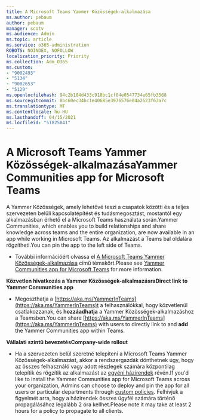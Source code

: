 ```yaml
---
title: A Microsoft Teams Yammer Közösségek-alkalmazása
ms.author: pebaum
author: pebaum
manager: scotv
ms.audience: Admin
ms.topic: article
ms.service: o365-administration
ROBOTS: NOINDEX, NOFOLLOW
localization_priority: Priority
ms.collection: Adm_O365
ms.custom:
- "9002493"
- "5134"
- "9002653"
- "5129"
ms.openlocfilehash: 94c2b184d433c918bc1cf04e0547734e65fb3568
ms.sourcegitcommit: 8bc60ec34bc1e40685e3976576e04a2623f63a7c
ms.translationtype: MT
ms.contentlocale: hu-HU
ms.lasthandoff: 04/15/2021
ms.locfileid: "51825841"
---
```

# <a name="yammer-communities-app-for-microsoft-teams"></a><span data-ttu-id="4af47-102">A Microsoft Teams Yammer Közösségek-alkalmazása</span><span class="sxs-lookup"><span data-stu-id="4af47-102">Yammer Communities app for Microsoft Teams</span></span>

<span data-ttu-id="4af47-103">A Yammer Közösségek, amely lehetővé teszi a csapatok közötti és a teljes szervezeten belüli kapcsolatépítést és tudásmegosztást, mostantól egy alkalmazásban érhető el a Microsoft Teams használata során.</span><span class="sxs-lookup"><span data-stu-id="4af47-103">Yammer Communities, which enables you to build relationships and share knowledge across teams and the entire organization, are now available in an app while working in Microsoft Teams.</span></span> <span data-ttu-id="4af47-104">Az alkalmazást a Teams bal oldalára rögzítheti.</span><span class="sxs-lookup"><span data-stu-id="4af47-104">You can pin the app to the left side of Teams.</span></span> 

- <span data-ttu-id="4af47-105">További információért olvassa el [A Microsoft Teams Yammer Közösségek-alkalmazása](https://go.microsoft.com/fwlink/?linkid=2127757&clcid=0x409) című témakört.</span><span class="sxs-lookup"><span data-stu-id="4af47-105">Please see [Yammer Communities app for Microsoft Teams](https://go.microsoft.com/fwlink/?linkid=2127757&clcid=0x409) for more information.</span></span>

<span data-ttu-id="4af47-106">**Közvetlen hivatkozás a Yammer Közösségek-alkalmazásra**</span><span class="sxs-lookup"><span data-stu-id="4af47-106">**Direct link to Yammer Communities app**</span></span>

- <span data-ttu-id="4af47-107">Megoszthatja a [https://aka.ms/YammerInTeams](https://aka.ms/YammerInTeams)t a felhasználókkal, hogy közvetlenül csatlakozzanak, és **hozzáadhatja** a Yammer Közösségek-alkalmazáshoz a Teamsben.</span><span class="sxs-lookup"><span data-stu-id="4af47-107">You can share [https://aka.ms/YammerInTeams](https://aka.ms/YammerInTeams) with users to directly link to and **add** the Yammer Communities app within Teams.</span></span>

<span data-ttu-id="4af47-108">**Vállalati szintű bevezetés**</span><span class="sxs-lookup"><span data-stu-id="4af47-108">**Company-wide rollout**</span></span>

- <span data-ttu-id="4af47-109">Ha a szervezeten belül szeretné telepíteni a Microsoft Teams Yammer Közösségek-alkalmazást, akkor a rendszergazdák dönthetnek úgy, hogy az összes felhasználó vagy adott részlegek számára központilag telepítik és rögzítik az alkalmazást az [egyéni házirendek](https://docs.microsoft.com/microsoftteams/manage-apps) révén.</span><span class="sxs-lookup"><span data-stu-id="4af47-109">If you'd like to install the Yammer Communities app for Microsoft Teams across your organization, Admins can choose to deploy and pin the app for all users or particular departments through [custom policies](https://docs.microsoft.com/microsoftteams/manage-apps).</span></span> <span data-ttu-id="4af47-110">Felhívjuk a figyelmét arra, hogy a házirendek összes ügyfél számára történő propagálásához legalább 2 óra kellhet.</span><span class="sxs-lookup"><span data-stu-id="4af47-110">Please note it may take at least 2 hours for a policy to propagate to all clients.</span></span>
